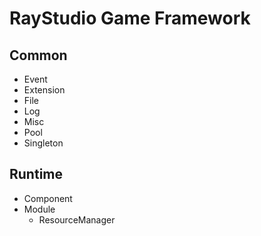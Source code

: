# RayStudio Game Framework


## Common

- Event
- Extension
- File
- Log
- Misc
- Pool
- Singleton

## Runtime

- Component
- Module
    - ResourceManager
 